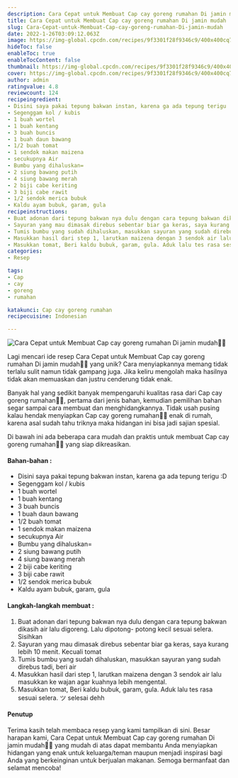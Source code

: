 ```yaml
---
description: Cara Cepat untuk Membuat Cap cay goreng rumahan Di jamin mudah"
title: Cara Cepat untuk Membuat Cap cay goreng rumahan Di jamin mudah
slug: Cara-Cepat-untuk-Membuat-Cap-cay-goreng-rumahan-Di-jamin-mudah
date: 2022-1-26T03:09:12.063Z
image: https://img-global.cpcdn.com/recipes/9f3301f28f9346c9/400x400cq70/photo.jpg
hideToc: false
enableToc: true
enableTocContent: false
thumbnail: https://img-global.cpcdn.com/recipes/9f3301f28f9346c9/400x400cq70/photo.jpg
cover: https://img-global.cpcdn.com/recipes/9f3301f28f9346c9/400x400cq70/photo.jpg
author: admin
ratingvalue: 4.8
reviewcount: 124
recipeingredient:
- Disini saya pakai tepung bakwan instan, karena ga ada tepung terigu :D
- Segenggam kol / kubis
- 1 buah wortel
- 1 buah kentang
- 3 buah buncis
- 1 buah daun bawang
- 1/2 buah tomat
- 1 sendok makan maizena
- secukupnya Air
- Bumbu yang dihaluskan=
- 2 siung bawang putih
- 4 siung bawang merah
- 2 biji cabe keriting
- 3 biji cabe rawit
- 1/2 sendok merica bubuk
- Kaldu ayam bubuk, garam, gula
recipeinstructions:
- Buat adonan dari tepung bakwan nya dulu dengan cara tepung bakwan dikasih air lalu digoreng. Lalu dipotong- potong kecil sesuai selera. Sisihkan
- Sayuran yang mau dimasak direbus sebentar biar ga keras, saya kurang lebih 10 menit. Kecuali tomat
- Tumis bumbu yang sudah dihaluskan, masukkan sayuran yang sudah direbus tadi, beri air
- Masukkan hasil dari step 1, larutkan maizena dengan 3 sendok air lalu masukkan ke wajan agar kuahnya lebih mengental.
- Masukkan tomat, Beri kaldu bubuk, garam, gula. Aduk lalu tes rasa sesuai selera. ツ selesai dehh
categories:
- Resep

tags:
- Cap
- cay
- goreng
- rumahan

katakunci: Cap cay goreng rumahan
recipecuisine: Indonesian

---
```


![Cara Cepat untuk Membuat Cap cay goreng rumahan Di jamin mudah👩‍🍳](https://img-global.cpcdn.com/recipes/9f3301f28f9346c9/400x400cq70/photo.jpg)

Lagi mencari ide resep Cara Cepat untuk Membuat Cap cay goreng rumahan Di jamin mudah👩‍🍳 yang unik? Cara menyiapkannya memang tidak terlalu sulit namun tidak gampang juga. Jika keliru mengolah maka hasilnya tidak akan memuaskan dan justru cenderung tidak enak.

Banyak hal yang sedikit banyak mempengaruhi kualitas rasa dari Cap cay goreng rumahan👩‍🍳, pertama dari jenis bahan, kemudian pemilihan bahan segar sampai cara membuat dan menghidangkannya. Tidak usah pusing kalau hendak menyiapkan Cap cay goreng rumahan👩‍🍳 enak di rumah, karena asal sudah tahu triknya maka hidangan ini bisa jadi sajian spesial.

Di bawah ini ada beberapa cara mudah dan praktis untuk membuat Cap cay goreng rumahan👩‍🍳 yang siap dikreasikan.

<!--inarticleads1-->

#### Bahan-bahan :

- Disini saya pakai tepung bakwan instan, karena ga ada tepung terigu :D
- Segenggam kol / kubis
- 1 buah wortel
- 1 buah kentang
- 3 buah buncis
- 1 buah daun bawang
- 1/2 buah tomat
- 1 sendok makan maizena
- secukupnya Air
- Bumbu yang dihaluskan=
- 2 siung bawang putih
- 4 siung bawang merah
- 2 biji cabe keriting
- 3 biji cabe rawit
- 1/2 sendok merica bubuk
- Kaldu ayam bubuk, garam, gula

<!--inarticleads2-->

#### Langkah-langkah membuat :

1. Buat adonan dari tepung bakwan nya dulu dengan cara tepung bakwan dikasih air lalu digoreng. Lalu dipotong- potong kecil sesuai selera. Sisihkan
1. Sayuran yang mau dimasak direbus sebentar biar ga keras, saya kurang lebih 10 menit. Kecuali tomat
1. Tumis bumbu yang sudah dihaluskan, masukkan sayuran yang sudah direbus tadi, beri air
1. Masukkan hasil dari step 1, larutkan maizena dengan 3 sendok air lalu masukkan ke wajan agar kuahnya lebih mengental.
1. Masukkan tomat, Beri kaldu bubuk, garam, gula. Aduk lalu tes rasa sesuai selera. ツ selesai dehh

#### Penutup

Terima kasih telah membaca resep yang kami tampilkan di sini. Besar harapan kami, Cara Cepat untuk Membuat Cap cay goreng rumahan Di jamin mudah👩‍🍳 yang mudah di atas dapat membantu Anda menyiapkan hidangan yang enak untuk keluarga/teman maupun menjadi inspirasi bagi Anda yang berkeinginan untuk berjualan makanan. Semoga bermanfaat dan selamat mencoba!